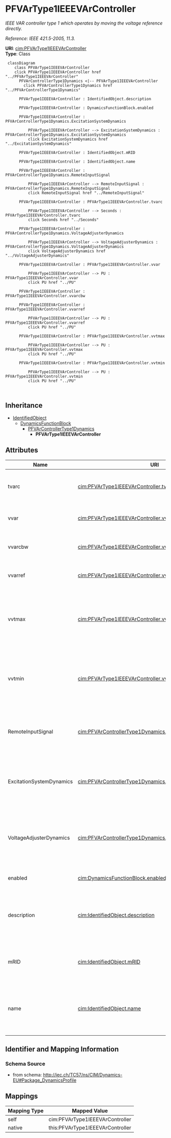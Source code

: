 # PFVArType1IEEEVArController


_IEEE VAR controller type 1 which operates by moving the voltage reference directly._

_Reference: IEEE 421.5-2005, 11.3._





**URI**: [cim:PFVArType1IEEEVArController](http://iec.ch/TC57/CIM100#PFVArType1IEEEVArController)<br />
**Type**: Class




```mermaid
 classDiagram
    class PFVArType1IEEEVArController
    click PFVArType1IEEEVArController href "../PFVArType1IEEEVArController"
      PFVArControllerType1Dynamics <|-- PFVArType1IEEEVArController
        click PFVArControllerType1Dynamics href "../PFVArControllerType1Dynamics"
      
      PFVArType1IEEEVArController : IdentifiedObject.description
        
      PFVArType1IEEEVArController : DynamicsFunctionBlock.enabled
        
      PFVArType1IEEEVArController : PFVArControllerType1Dynamics.ExcitationSystemDynamics
        
          PFVArType1IEEEVArController --> ExcitationSystemDynamics : PFVArControllerType1Dynamics.ExcitationSystemDynamics
          click ExcitationSystemDynamics href "../ExcitationSystemDynamics"
        
      PFVArType1IEEEVArController : IdentifiedObject.mRID
        
      PFVArType1IEEEVArController : IdentifiedObject.name
        
      PFVArType1IEEEVArController : PFVArControllerType1Dynamics.RemoteInputSignal
        
          PFVArType1IEEEVArController --> RemoteInputSignal : PFVArControllerType1Dynamics.RemoteInputSignal
          click RemoteInputSignal href "../RemoteInputSignal"
        
      PFVArType1IEEEVArController : PFVArType1IEEEVArController.tvarc
        
          PFVArType1IEEEVArController --> Seconds : PFVArType1IEEEVArController.tvarc
          click Seconds href "../Seconds"
        
      PFVArType1IEEEVArController : PFVArControllerType1Dynamics.VoltageAdjusterDynamics
        
          PFVArType1IEEEVArController --> VoltageAdjusterDynamics : PFVArControllerType1Dynamics.VoltageAdjusterDynamics
          click VoltageAdjusterDynamics href "../VoltageAdjusterDynamics"
        
      PFVArType1IEEEVArController : PFVArType1IEEEVArController.vvar
        
          PFVArType1IEEEVArController --> PU : PFVArType1IEEEVArController.vvar
          click PU href "../PU"
        
      PFVArType1IEEEVArController : PFVArType1IEEEVArController.vvarcbw
        
      PFVArType1IEEEVArController : PFVArType1IEEEVArController.vvarref
        
          PFVArType1IEEEVArController --> PU : PFVArType1IEEEVArController.vvarref
          click PU href "../PU"
        
      PFVArType1IEEEVArController : PFVArType1IEEEVArController.vvtmax
        
          PFVArType1IEEEVArController --> PU : PFVArType1IEEEVArController.vvtmax
          click PU href "../PU"
        
      PFVArType1IEEEVArController : PFVArType1IEEEVArController.vvtmin
        
          PFVArType1IEEEVArController --> PU : PFVArType1IEEEVArController.vvtmin
          click PU href "../PU"
        
      
```





## Inheritance
* [IdentifiedObject](IdentifiedObject.md)
    * [DynamicsFunctionBlock](DynamicsFunctionBlock.md)
        * [PFVArControllerType1Dynamics](PFVArControllerType1Dynamics.md)
            * **PFVArType1IEEEVArController**



## Attributes


| Name | URI | Cardinality and Range | Description | Inheritance |
| ---  | --- | --- | --- | --- |
| tvarc | [cim:PFVArType1IEEEVArController.tvarc](http://iec.ch/TC57/CIM100#PFVArType1IEEEVArController.tvarc) | 1 <br />  [Seconds](Seconds.md)  | Var controller time delay (<i>T</i><i><sub>VARC</sub></i>) (&gt;= 0) | direct |
| vvar | [cim:PFVArType1IEEEVArController.vvar](http://iec.ch/TC57/CIM100#PFVArType1IEEEVArController.vvar) | 1 <br />  [PU](PU.md)  | Synchronous machine power factor (<i>V</i><i><sub>VAR</sub></i>) | direct |
| vvarcbw | [cim:PFVArType1IEEEVArController.vvarcbw](http://iec.ch/TC57/CIM100#PFVArType1IEEEVArController.vvarcbw) | 1 <br />  float  | Var controller deadband (<i>V</i><i><sub>VARC_BW</sub></i>) | direct |
| vvarref | [cim:PFVArType1IEEEVArController.vvarref](http://iec.ch/TC57/CIM100#PFVArType1IEEEVArController.vvarref) | 1 <br />  [PU](PU.md)  | Var controller reference (<i>V</i><i><sub>VARREF</sub></i>) | direct |
| vvtmax | [cim:PFVArType1IEEEVArController.vvtmax](http://iec.ch/TC57/CIM100#PFVArType1IEEEVArController.vvtmax) | 1 <br />  [PU](PU.md)  | Maximum machine terminal voltage needed for pf/VAr controller to be enabled (... | direct |
| vvtmin | [cim:PFVArType1IEEEVArController.vvtmin](http://iec.ch/TC57/CIM100#PFVArType1IEEEVArController.vvtmin) | 1 <br />  [PU](PU.md)  | Minimum machine terminal voltage needed to enable pf/var controller (<i>V</i>... | direct |
| RemoteInputSignal | [cim:PFVArControllerType1Dynamics.RemoteInputSignal](http://iec.ch/TC57/CIM100#PFVArControllerType1Dynamics.RemoteInputSignal) | 0..1 <br />  [RemoteInputSignal](RemoteInputSignal.md)  | Remote input signal used by this power factor or VAr controller type 1 model | [PFVArControllerType1Dynamics](PFVArControllerType1Dynamics.md) |
| ExcitationSystemDynamics | [cim:PFVArControllerType1Dynamics.ExcitationSystemDynamics](http://iec.ch/TC57/CIM100#PFVArControllerType1Dynamics.ExcitationSystemDynamics) | 1 <br />  [ExcitationSystemDynamics](ExcitationSystemDynamics.md)  | Excitation system model with which this power actor or VAr controller type 1 ... | [PFVArControllerType1Dynamics](PFVArControllerType1Dynamics.md) |
| VoltageAdjusterDynamics | [cim:PFVArControllerType1Dynamics.VoltageAdjusterDynamics](http://iec.ch/TC57/CIM100#PFVArControllerType1Dynamics.VoltageAdjusterDynamics) | 0..1 <br />  [VoltageAdjusterDynamics](VoltageAdjusterDynamics.md)  | Voltage adjuster model associated with this power factor or VAr controller ty... | [PFVArControllerType1Dynamics](PFVArControllerType1Dynamics.md) |
| enabled | [cim:DynamicsFunctionBlock.enabled](http://iec.ch/TC57/CIM100#DynamicsFunctionBlock.enabled) | 1 <br />  boolean  | Function block used indicator | [DynamicsFunctionBlock](DynamicsFunctionBlock.md) |
| description | [cim:IdentifiedObject.description](http://iec.ch/TC57/CIM100#IdentifiedObject.description) | 0..1 <br />  string  | The description is a free human readable text describing or naming the object | [IdentifiedObject](IdentifiedObject.md) |
| mRID | [cim:IdentifiedObject.mRID](http://iec.ch/TC57/CIM100#IdentifiedObject.mRID) | 1 <br />  string  | Master resource identifier issued by a model authority | [IdentifiedObject](IdentifiedObject.md) |
| name | [cim:IdentifiedObject.name](http://iec.ch/TC57/CIM100#IdentifiedObject.name) | 0..1 <br />  string  | The name is any free human readable and possibly non unique text naming the o... | [IdentifiedObject](IdentifiedObject.md) |









## Identifier and Mapping Information







### Schema Source


* from schema: http://iec.ch/TC57/ns/CIM/Dynamics-EU#Package_DynamicsProfile





## Mappings

| Mapping Type | Mapped Value |
| ---  | ---  |
| self | cim:PFVArType1IEEEVArController |
| native | this:PFVArType1IEEEVArController |




